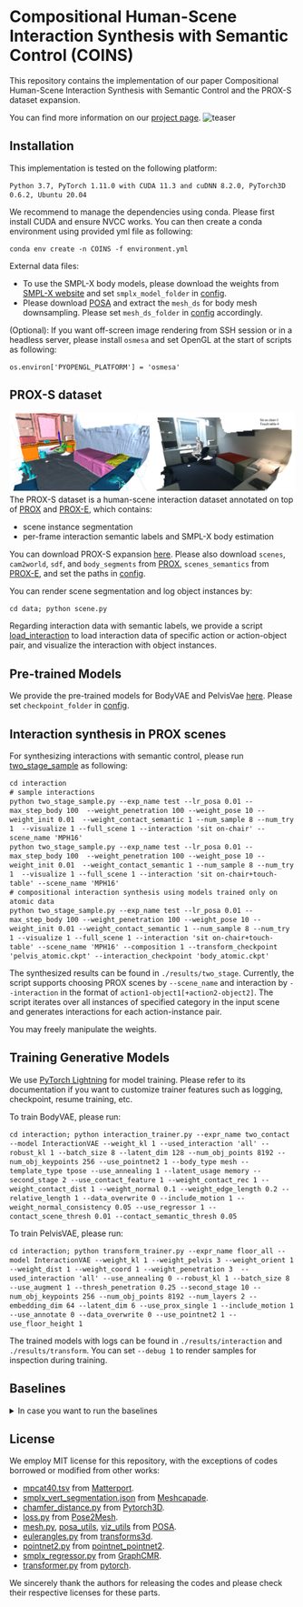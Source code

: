 # Compositional Human-Scene Interaction Synthesis with Semantic Control (COINS)
This repository contains the implementation of our paper Compositional Human-Scene Interaction Synthesis with Semantic Control and the PROX-S dataset expansion.

You can find more information on our [project page](https://zkf1997.github.io/COINS/index.html).
![teaser](./images/COINS_teaser.svg)


## Installation
This implementation is tested on the following platform:
```
Python 3.7, PyTorch 1.11.0 with CUDA 11.3 and cuDNN 8.2.0, PyTorch3D 0.6.2, Ubuntu 20.04
``` 
We recommend to manage the dependencies using conda.
Please first install CUDA and ensure NVCC works. 
You can then create a conda environment using provided yml file as following:
```
conda env create -n COINS -f environment.yml
```
External data files:
* To use the SMPL-X body models, please download the weights from [SMPL-X website](https://smpl-x.is.tue.mpg.de/index.html) and set `smplx_model_folder` in [config](configuration/config.py).
* Please download [POSA](https://posa.is.tue.mpg.de/index.html) and extract the `mesh_ds` for body mesh downsampling. Please set `mesh_ds_folder` in [config](configuration/config.py) accordingly.

(Optional): If you want off-screen image rendering from SSH session or in a headless server, please install `osmesa` and set OpenGL at the start of scripts as following:
```
os.environ['PYOPENGL_PLATFORM'] = 'osmesa' 
```
## PROX-S dataset
![PROX-S](./images/PROX-S.png)
The PROX-S dataset is a human-scene interaction dataset annotated on top of [PROX](https://prox.is.tue.mpg.de/index.html) and [PROX-E](https://github.com/yz-cnsdqz/PSI-release), which contains:
* scene instance segmentation
* per-frame interaction semantic labels and SMPL-X body estimation

You can download PROX-S expansion [here](https://drive.google.com/drive/folders/1nV_S_m0Yl8p3sOaCLpz5IIZxoL4_TAtE?usp=sharing).
Please also download `scenes`, `cam2world`, `sdf`, and `body_segments` from [PROX](https://prox.is.tue.mpg.de/index.html), `scenes_semantics` from [PROX-E](https://github.com/yz-cnsdqz/PSI-release), and set the paths in [config](configuration/config.py). 

You can render scene segmentation and log object instances by:
```
cd data; python scene.py
```
Regarding interaction data with semantic labels, we provide a script [load_interaction](data/load_interaction.py) to load interaction data of specific action or action-object pair, and visualize the interaction with object instances.

## Pre-trained Models
We provide the pre-trained models for BodyVAE and PelvisVae [here](https://drive.google.com/drive/folders/1nV_S_m0Yl8p3sOaCLpz5IIZxoL4_TAtE?usp=sharing).
Please set `checkpoint_folder` in [config](configuration/config.py).

## Interaction synthesis in PROX scenes
For synthesizing interactions with semantic control, please run [two_stage_sample](interaction/two_stage_sample.py) as following:
```
cd interaction
# sample interactions
python two_stage_sample.py --exp_name test --lr_posa 0.01 --max_step_body 100  --weight_penetration 100 --weight_pose 10 --weight_init 0.01  --weight_contact_semantic 1 --num_sample 8 --num_try 1  --visualize 1 --full_scene 1 --interaction 'sit on-chair' --scene_name 'MPH16'
python two_stage_sample.py --exp_name test --lr_posa 0.01 --max_step_body 100  --weight_penetration 100 --weight_pose 10 --weight_init 0.01  --weight_contact_semantic 1 --num_sample 8 --num_try 1  --visualize 1 --full_scene 1 --interaction 'sit on-chair+touch-table' --scene_name 'MPH16'
# compositional interaction synthesis using models trained only on atomic data
python two_stage_sample.py --exp_name test --lr_posa 0.01 --max_step_body 100 --weight_penetration 100 --weight_pose 10 --weight_init 0.01 --weight_contact_semantic 1 --num_sample 8 --num_try 1 --visualize 1 --full_scene 1 --interaction 'sit on-chair+touch-table' --scene_name 'MPH16' --composition 1 --transform_checkpoint 'pelvis_atomic.ckpt' --interaction_checkpoint 'body_atomic.ckpt' 
```
The synthesized results can be found in `./results/two_stage`.
Currently, the script supports choosing PROX scenes by `--scene_name` and interaction by `--interaction` in the format of `action1-object1[+action2-object2]`. The script iterates over all instances of specified category in the input scene and generates interactions for each action-instance pair.

You may freely manipulate the weights.

## Training Generative Models
We use [PyTorch Lightning](https://www.pytorchlightning.ai/) for model training. Please refer to its documentation if you want to customize trainer features such as logging, checkpoint, resume training, etc. 

To train BodyVAE, please run:
```
cd interaction; python interaction_trainer.py --expr_name two_contact --model InteractionVAE --weight_kl 1 --used_interaction 'all' --robust_kl 1 --batch_size 8 --latent_dim 128 --num_obj_points 8192 --num_obj_keypoints 256 --use_pointnet2 1 --body_type mesh --template_type tpose --use_annealing 1 --latent_usage memory --second_stage 2 --use_contact_feature 1 --weight_contact_rec 1 --weight_contact_dist 1 --weight_normal 0.1 --weight_edge_length 0.2 --relative_length 1 --data_overwrite 0 --include_motion 1 --weight_normal_consistency 0.05 --use_regressor 1 --contact_scene_thresh 0.01 --contact_semantic_thresh 0.05 
```

To train PelvisVAE, please run:
```
cd interaction; python transform_trainer.py --expr_name floor_all --model InteractionVAE --weight_kl 1 --weight_pelvis 3 --weight_orient 1 --weight_dist 1 --weight_coord 1 --weight_penetration 3  --used_interaction 'all' --use_annealing 0 --robust_kl 1 --batch_size 8 --use_augment 1 --thresh_penetration 0.25 --second_stage 10 --num_obj_keypoints 256 --num_obj_points 8192 --num_layers 2 --embedding_dim 64 --latent_dim 6 --use_prox_single 1 --include_motion 1 --use_annotate 0 --data_overwrite 0 --use_pointnet2 1 --use_floor_height 1
```
The trained models with logs can be found in `./results/interaction` and `./results/transform`. You can set `--debug 1` to render samples for inspection during training.

## Baselines
<details>
<summary>In case you want to run the baselines</summary>

### PiGraph-X
The code for PiGraph-X can be found in the folder [pigraph](./pigraph). 
To synthesize interactions using PiGraph-X, you can run:
```
cd pigraph; python synthesize.py --use_penetration 0 --composition 0 --visualize 1 --gender neutral --num_results 8 --num_skeletons 8 --num_translations 32 --num_rotations 12 --interaction 'sit on-chair' --scene_name 'MPH16' --save_dir pigraph_normal
```
You can refer to [synthesize.sh](./pigraph/synthesize.sh) for large-scale synthesis for evaluation.

### POSA-I
The POSA-I method consists of the following three steps:
#### Train generative model for body with contact features
Please see [body_trainer.py](interaction/body_trainer.py)
#### Sample bodies with contact feature
Please see [sample_body_feature.py](interaction/sample_body_feature.py).
#### Place bodies into scenes using POSA
Please first download the [POSA](https://posa.is.tue.mpg.de/index.html) code and data files. Then merge the [POSA](./POSA) folder with the POSA code from original author.
Please check the instructions in orginal POSA repo and then refer to [synthesize.py](POSA/synthesize.py) for synthesis.

The code of POSA-I is currently distributed in [inteaction](./interaction) and [POSA](./POSA), as well as the origial POSA repo. It is currently kind of messy and will potentially be restructured.
</details>

## License
We employ MIT license for this repository, with the exceptions of codes borrowed or modified from other works:
* [mpcat40.tsv](./configuration/mpcat40.tsv) from [Matterport](https://github.com/niessner/Matterport/blob/master/metadata/mpcat40.tsv).
* [smplx_vert_segmentation.json](./configuration/smplx_vert_segmentation.json) from [Meshcapade](#https://github.com/Meshcapade/wiki/blob/main/assets/SMPL_body_segmentation/smplx/smplx_vert_segmentation.json).
* [chamfer_distance.py](interaction/chamfer_distance.py) from [Pytorch3D](https://pytorch3d.org/). 
* [loss.py](interaction/loss.py) from [Pose2Mesh](https://github.com/hongsukchoi/Pose2Mesh_RELEASE/blob/master/lib/core/loss.py).
* [mesh.py](interaction/mesh.py), [posa_utils](interaction/posa_utils.py), [viz_utils](interaction/viz_util.py) from [POSA](https://posa.is.tue.mpg.de/index.html).
* [eulerangles.py](interaction/eulerangles.py) from [transforms3d](https://github.com/matthew-brett/transforms3d/blob/master/transforms3d/euler.py).
* [pointnet2.py](interaction/pointnet2.py) from [pointnet_pointnet2](https://github.com/yanx27/Pointnet_Pointnet2_pytorch/blob/master/models/pointnet2_utils.py).
* [smplx_regressor.py](interaction/smplx_regressor.py) from [GraphCMR](https://github.com/nkolot/GraphCMR).
* [transformer.py](interaction/transformer.py) from [pytorch](https://pytorch.org/docs/stable/_modules/torch/nn/modules/transformer.html#Transformer). 

We sincerely thank the authors for releasing the codes and please check their respective licenses for these parts.
